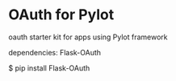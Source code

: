 # OAuth for Pylot

oauth starter kit for apps using Pylot framework

dependencies: Flask-OAuth

$ pip install Flask-OAuth

